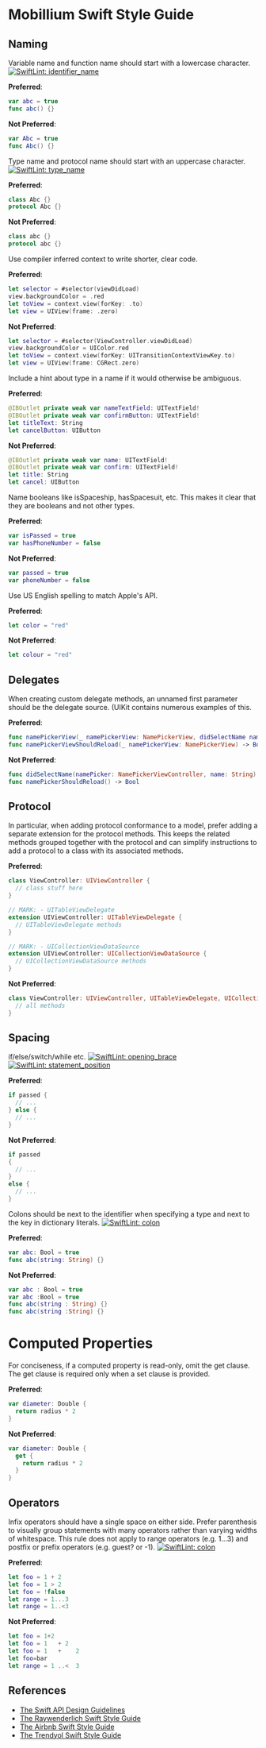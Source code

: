 # Mobillium Swift Style Guide

## Naming

Variable name and function name should start with a lowercase character.
[![SwiftLint: identifier_name](https://img.shields.io/badge/SwiftLint-identifier_name-007A87.svg)](https://realm.github.io/SwiftLint/identifier_name.html)

**Preferred**:
```swift
var abc = true
func abc() {}
```
**Not Preferred**:
```swift
var Abc = true
func Abc() {}
```

Type name and protocol name should start with an uppercase character.
[![SwiftLint: type_name](https://img.shields.io/badge/SwiftLint-type_name-007A87.svg)](https://realm.github.io/SwiftLint/type_name.html)

**Preferred**:
```swift
class Abc {}
protocol Abc {}
```
**Not Preferred**:
```swift
class abc {}
protocol abc {}
```

Use compiler inferred context to write shorter, clear code.

**Preferred**:
```swift
let selector = #selector(viewDidLoad)
view.backgroundColor = .red
let toView = context.view(forKey: .to)
let view = UIView(frame: .zero)
```
**Not Preferred**:
```swift
let selector = #selector(ViewController.viewDidLoad)
view.backgroundColor = UIColor.red
let toView = context.view(forKey: UITransitionContextViewKey.to)
let view = UIView(frame: CGRect.zero)
```

 Include a hint about type in a name if it would otherwise be ambiguous.

 **Preferred**:
 ```swift
 @IBOutlet private weak var nameTextField: UITextField!
 @IBOutlet private weak var confirmButton: UITextField!
 let titleText: String
 let cancelButton: UIButton
 ```
 **Not Preferred**:
 ```swift
 @IBOutlet private weak var name: UITextField!
 @IBOutlet private weak var confirm: UITextField!
 let title: String
 let cancel: UIButton
 ```

 Name booleans like isSpaceship, hasSpacesuit, etc. This makes it clear that they are booleans and not other types.

 **Preferred**:
 ```swift
 var isPassed = true
 var hasPhoneNumber = false
 ```
 **Not Preferred**:
 ```swift
 var passed = true
 var phoneNumber = false
 ```

 Use US English spelling to match Apple's API.

 **Preferred**:
 ```swift
let color = "red"
 ```
 **Not Preferred**:
 ```swift
let colour = "red"
 ```


## Delegates

When creating custom delegate methods, an unnamed first parameter should be the delegate source. (UIKit contains numerous examples of this.

**Preferred**:
```swift
func namePickerView(_ namePickerView: NamePickerView, didSelectName name: String)
func namePickerViewShouldReload(_ namePickerView: NamePickerView) -> Bool
```
**Not Preferred**:
```swift
func didSelectName(namePicker: NamePickerViewController, name: String)
func namePickerShouldReload() -> Bool
```

## Protocol

In particular, when adding protocol conformance to a model, prefer adding a separate extension for the protocol methods. This keeps the related methods grouped together with the protocol and can simplify instructions to add a protocol to a class with its associated methods.

**Preferred**:
```swift
class ViewController: UIViewController {
  // class stuff here
}

// MARK: - UITableViewDelegate
extension UIViewController: UITableViewDelegate {
  // UITableViewDelegate methods
}

// MARK: - UICollectionViewDataSource
extension UIViewController: UICollectionViewDataSource {
  // UICollectionViewDataSource methods
}
```
**Not Preferred**:
```swift
class ViewController: UIViewController, UITableViewDelegate, UICollectionViewDataSource {
  // all methods
}
```

## Spacing

if/else/switch/while etc.
[![SwiftLint: opening_brace](https://img.shields.io/badge/SwiftLint-opening_brace-007A87.svg)](https://realm.github.io/SwiftLint/opening_brace.html)
[![SwiftLint: statement_position](https://img.shields.io/badge/SwiftLint-statement_position-007A87.svg)](https://realm.github.io/SwiftLint/statement_position.html)

**Preferred**:
```swift
if passed {
  // ...
} else {
  // ...
}
```
**Not Preferred**:
```swift
if passed
{
  // ...
}
else {
  // ...
}
```

Colons should be next to the identifier when specifying a type and next to the key in dictionary literals.
[![SwiftLint: colon](https://img.shields.io/badge/SwiftLint-colon-007A87.svg)](https://realm.github.io/SwiftLint/colon.html)

**Preferred**:
```swift
var abc: Bool = true
func abc(string: String) {}
```
**Not Preferred**:
```swift
var abc : Bool = true
var abc :Bool = true
func abc(string : String) {}
func abc(string :String) {}
```

# Computed Properties

For conciseness, if a computed property is read-only, omit the get clause. The get clause is required only when a set clause is provided.

**Preferred**:
```swift
var diameter: Double {
  return radius * 2
}
```
**Not Preferred**:
```swift
var diameter: Double {
  get {
    return radius * 2
  }
}
```

## Operators

Infix operators should have a single space on either side. Prefer parenthesis to visually group statements with many operators rather than varying widths of whitespace. This rule does not apply to range operators (e.g. 1...3) and postfix or prefix operators (e.g. guest? or -1).
[![SwiftLint: colon](https://img.shields.io/badge/SwiftLint-operator_usage_whitespace-007A87.svg)](https://realm.github.io/SwiftLint/operator_usage_whitespace.html)

**Preferred**:
```swift
let foo = 1 + 2
let foo = 1 > 2
let foo = !false
let range = 1...3
let range = 1..<3
```
**Not Preferred**:
```swift
let foo = 1+2
let foo = 1   + 2
let foo = 1   +    2
let foo=bar
let range = 1 ..<  3
```

## References

* [The Swift API Design Guidelines](https://swift.org/documentation/api-design-guidelines)
* [The Raywenderlich Swift Style Guide](https://github.com/raywenderlich/swift-style-guide)
* [The Airbnb Swift Style Guide](https://github.com/airbnb/swift)
* [The Trendyol Swift Style Guide](https://github.com/Trendyol/ios-guidelines/blob/master/code_style_guideline/code_style_guideline.md)
